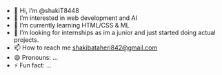- 👋 Hi, I’m @shakiT8448
- 👀 I’m interested in web development and AI
- 🌱 I’m currently learning HTML/CSS & ML
- 💞️ I’m looking for internships as im a junior and just started doing actual projects.
- 📫 How to reach me shakibataheri842@gmail.com
- 😄 Pronouns: ...
- ⚡ Fun fact: ...

<!---
shakiT8448/shakiT8448 is a ✨ special ✨ repository because its `README.md` (this file) appears on your GitHub profile.
You can click the Preview link to take a look at your changes.
--->
